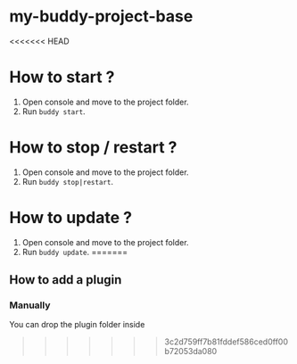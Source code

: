 # my-buddy-project-base

<<<<<<< HEAD
# How to start ?
1. Open console and move to the project folder.
2. Run `buddy start`.

# How to stop / restart ?
1. Open console and move to the project folder.
2. Run `buddy stop|restart`.

# How to update ?
1. Open console and move to the project folder.
2. Run `buddy update`.
=======
## How to add a plugin

### Manually
You can drop the plugin folder inside 
>>>>>>> 3c2d759ff7b81fddef586ced0ff00b72053da080
